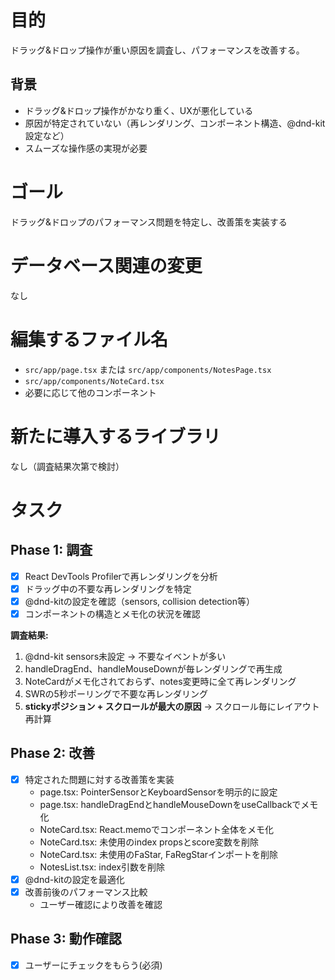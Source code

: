 # 目的

ドラッグ&ドロップ操作が重い原因を調査し、パフォーマンスを改善する。

## 背景
- ドラッグ&ドロップ操作がかなり重く、UXが悪化している
- 原因が特定されていない（再レンダリング、コンポーネント構造、@dnd-kit設定など）
- スムーズな操作感の実現が必要

# ゴール

ドラッグ&ドロップのパフォーマンス問題を特定し、改善策を実装する

# データベース関連の変更

なし

# 編集するファイル名

- `src/app/page.tsx` または `src/app/components/NotesPage.tsx`
- `src/app/components/NoteCard.tsx`
- 必要に応じて他のコンポーネント

# 新たに導入するライブラリ

なし（調査結果次第で検討）

# タスク

## Phase 1: 調査
- [x] React DevTools Profilerで再レンダリングを分析
- [x] ドラッグ中の不要な再レンダリングを特定
- [x] @dnd-kitの設定を確認（sensors, collision detection等）
- [x] コンポーネントの構造とメモ化の状況を確認

**調査結果:**
1. @dnd-kit sensors未設定 → 不要なイベントが多い
2. handleDragEnd、handleMouseDownが毎レンダリングで再生成
3. NoteCardがメモ化されておらず、notes変更時に全て再レンダリング
4. SWRの5秒ポーリングで不要な再レンダリング
5. **stickyポジション + スクロールが最大の原因** → スクロール毎にレイアウト再計算

## Phase 2: 改善
- [x] 特定された問題に対する改善策を実装
  - page.tsx: PointerSensorとKeyboardSensorを明示的に設定
  - page.tsx: handleDragEndとhandleMouseDownをuseCallbackでメモ化
  - NoteCard.tsx: React.memoでコンポーネント全体をメモ化
  - NoteCard.tsx: 未使用のindex propsとscore変数を削除
  - NoteCard.tsx: 未使用のFaStar, FaRegStarインポートを削除
  - NotesList.tsx: index引数を削除
- [x] @dnd-kitの設定を最適化
- [x] 改善前後のパフォーマンス比較
  - ユーザー確認により改善を確認

## Phase 3: 動作確認
- [x] ユーザーにチェックをもらう(必須)
